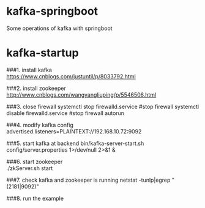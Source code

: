 # kafka-springboot
Some operations of kafka with springboot

# kafka-startup
###1. install kafka  
https://www.cnblogs.com/justuntil/p/8033792.html

###2. install zookeeper  
http://www.cnblogs.com/wangyangliuping/p/5546506.html

###3. close firewall
systemctl stop firewalld.service    #stop firewall
systemctl disable firewalld.service #stop firewall autorun

###4. modify kafka config 
advertised.listeners=PLAINTEXT://192.168.10.72:9092   

###5. start kafka at backend
bin/kafka-server-start.sh config/server.properties 1>/dev/null 2>&1 &

###6. start zookeeper  
./zkServer.sh start

###7. check kafka and zookeeper is running
netstat -tunlp|egrep "(2181|9092)"

###8. run the example


